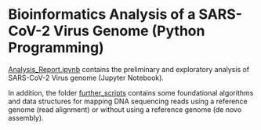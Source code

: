 # Bioinformatics Analysis of a SARS-CoV-2 Virus Genome (Python Programming)

[Analysis_Report.ipynb](Analysis_Report.ipynb) contains the preliminary and exploratory analysis of SARS-CoV-2 Virus genome (Jupyter Notebook).

In addition, the folder [further_scripts](further_scripts) contains some foundational algorithms and data structures for mapping DNA sequencing reads using a reference genome (read alignment) or without using a reference genome (de novo assembly).

